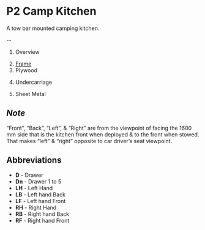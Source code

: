 # P2 Camp Kitchen

A tow bar mounted camping kitchen.

--

1. Overview
<!--1. [Overview](docs/)-->
2. [Frame](docs/Frame.md)
3. Plywood
<!--3. [Plywood](docs/)-->
4. Undercarriage
<!--4. [Undercarriage](docs/)-->
5. Sheet Metal
<!--5. [Sheet Metal](docs/)-->



## *Note*

“Front”, “Back”, “Left”, & “Right” are from the viewpoint of facing the 1600 mm side that is the kitchen front when deployed & to the front when stowed. That makes “left” & “right” opposite to car driver’s seat viewpoint.

## Abbreviations

* **D** - Drawer
* **Dn** - Drawer 1 to 5
* **LH** - Left Hand
* **LB** - Left hand Back
* **LF** - Left hand Front
* **RH** - Right Hand
* **RB** - Right hand Back
* **RF** - Right hand Front
